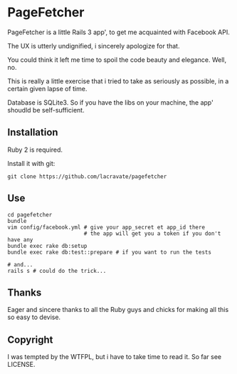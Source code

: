 # PageFetcher

PageFetcher is a little Rails 3 app', to get me acquainted with Facebook API.

The UX is utterly undignified, i sincerely apologize for that.

You could think it left me time to spoil the code beauty and elegance. Well, no.

This is really a little exercise that i tried to take as seriously as possible,
in a certain given lapse of time.

Database is SQLite3. So if you have the libs on your machine, the app' shoudld
be self-sufficient.

## Installation

Ruby 2 is required.

Install it with git:

    git clone https://github.com/lacravate/pagefetcher

## Use

```
cd pagefetcher
bundle
vim config/facebook.yml # give your app_secret et app_id there
                        # the app will get you a token if you don't have any
bundle exec rake db:setup
bundle exec rake db:test::prepare # if you want to run the tests

# and...
rails s # could do the trick...
```

## Thanks

Eager and sincere thanks to all the Ruby guys and chicks for making all this so
easy to devise.

## Copyright

I was tempted by the WTFPL, but i have to take time to read it.
So far see LICENSE.
